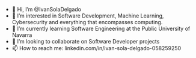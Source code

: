 - 👋 Hi, I’m @IvanSolaDelgado
- 👀 I’m interested in Software Development, Machine Learning, Cybersecurity and everything that encompasses computing.
- 🌱 I’m currently learning Software Engineering at the Public University of Navarra
- 💞️ I’m looking to collaborate on Software Developer projects
- 📫 How to reach me: linkedin.com/in/ivan-sola-delgado-058259250

<!---
IvanSolaDelgado/IvanSolaDelgado is a ✨ special ✨ repository because its `README.md` (this file) appears on your GitHub profile.
You can click the Preview link to take a look at your changes.
--->
